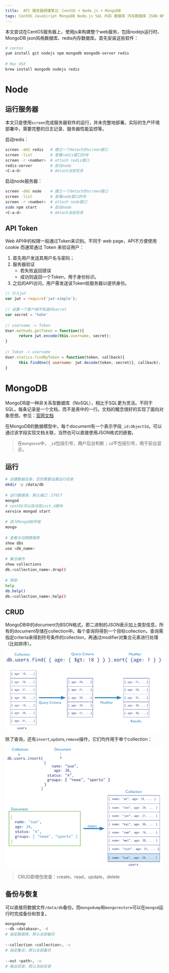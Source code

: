 ```yaml
---
title:  API 服务器搭建笔记：CentOS + Node.js + MongoDB
tags: CentOS JavaScript MongoDB Node.js SQL 内存 数据库 内存数据库 JSON NPM mongoose
---
```


本文尝试在CentOS服务器上，使用js来构建整个web服务，包括nodejs运行时、MongoDB json风格数据库、redis内存数据库。首先安装这些软件：

```bash
# centos
yum install git nodejs npm mongodb mongodb-server redis

# Mac OSX
brew install mongodb nodejs redis
```

# Node

## 运行服务器

本文只是使用`screen`完成服务器软件的运行，并未完整地部署。实际的生产环境部署中，需要完整的日志记录、服务器性能监控等。

启动redis：

```bash
screen -dmS redis   # 建立一个detach的screen窗口
screen -list        # 查看redis窗口的号
screen -r <number>  # attach redis窗口
redis-server        # 启动node
<C-a-d>             # detach当前任务
```

启动node服务器：

```bash
screen -dmS node    # 建立一个detach的screen窗口
screen -list        # 查看node窗口的号
screen -r <number>  # attach node窗口
sudo npm start      # 启动node
<C-a-d>             # detach当前任务
```

## API Token

Web API中的权限一般通过Token来识别。不同于 web page，API不方便使用 cookie 而通常通过 Token 来验证用户：

1. 首先用户发送其用户名与密码；
2. 服务器验证
    * 若失败返回错误
    * 成功则返回一个Token，用于身份标识。
3. 之后的API访问，用户需发送该Token给服务器以提供身份。

```js
// 引入jwt
var jwt = require('jwt-simple');

// 设置一个客户端不知道的secret
var secret = 'hehe'

// username -> Token
User.methods.getToken = function(){
      return jwt.encode(this.username, secret);
}

// Token -> username
User.statics.findByToken = function(token, callback){
      this.findOne({ username: jwt.decode(token, secret)}, callback);
}
```

# MongoDB

MongoDB是一种非关系型数据库（NoSQL），相比于SQL更为灵活。不同于SQL，每条记录是一个文档，而不是表中的一行。文档的概念很好的实现了面向对象思想。参见：[官网文档](http://docs.mongodb.org/)

在MongoDB的数据模型中，每个document有一个表示字段`_id:ObjectId`。可以通过该字段实现文档关联，当然也可以直接使用JSON格式的嵌套。

> 在`mongoose`中，`_id`包括引号，用户后台判断；`id`不包括引号，用于前台显示。

## 运行

```bash
# 创建数据目录，否则需要设置运行目录
mkdir -p /data/db

# 运行数据库，默认端口：27017
mongod
# centOS可以启动其init.d脚本
service mongod start

# 进入MongoDB终端
mongo

# 查看与切换数据库
show dbs
use <db_name>

# 集合操作
show collections
db.<collection_name>.drop()

# 帮助
help
db.help()
db.<collection_name>.help()
```


## CRUD

MongoDB中的document为BSON格式，即二进制的JSON表示加上类型信息，所有的document存储在collection中。每个查询将得到一个目标collection，查询需指定criteria来得到符号条件的collection，再通过modifier对集合元素进行处理（比如排序）。

![@2x](/assets/img/blog/crud-query-stages.png)

除了查询，还有`insert`,`update`,`remove`操作，它们均作用于单个collection：

![@2x](/assets/img/blog/crud-insert-stages.png)

> CRUD即增伤改查：create，read，update，delete

## 备份与恢复

可以直接将数据文件`/data/db`备份。而`mongodump`和`mongorestore`可以在`mongod`运行时完成备份和恢复。

```bash
mongodump
--db <database>, -d
# 指定数据库，默认全部备份

--collection <collection>, -c
# 指定集合，默认全部备份

--out <path>, -o
# 输出目录，默认当前目录
```
